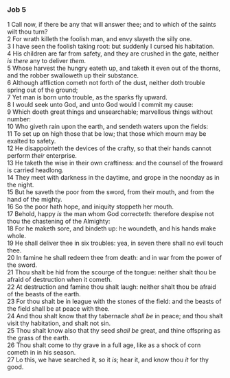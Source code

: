 ### Job 5

1 Call now, if there be any that will answer thee; and to which of the saints wilt thou turn?  
2 For wrath killeth the foolish man, and envy slayeth the silly one.  
3 I have seen the foolish taking root: but suddenly I cursed his habitation.  
4 His children are far from safety, and they are crushed in the gate, neither *is there* any to deliver *them*.  
5 Whose harvest the hungry eateth up, and taketh it even out of the thorns, and the robber swalloweth up their substance.  
6 Although affliction cometh not forth of the dust, neither doth trouble spring out of the ground;  
7 Yet man is born unto trouble, as the sparks fly upward.  
8 I would seek unto God, and unto God would I commit my cause:  
9 Which doeth great things and unsearchable; marvellous things without number:  
10 Who giveth rain upon the earth, and sendeth waters upon the fields:  
11 To set up on high those that be low; that those which mourn may be exalted to safety.  
12 He disappointeth the devices of the crafty, so that their hands cannot perform *their* enterprise.  
13 He taketh the wise in their own craftiness: and the counsel of the froward is carried headlong.  
14 They meet with darkness in the daytime, and grope in the noonday as in the night.  
15 But he saveth the poor from the sword, from their mouth, and from the hand of the mighty.  
16 So the poor hath hope, and iniquity stoppeth her mouth.  
17 Behold, happy *is* the man whom God correcteth: therefore despise not thou the chastening of the Almighty:  
18 For he maketh sore, and bindeth up: he woundeth, and his hands make whole.  
19 He shall deliver thee in six troubles: yea, in seven there shall no evil touch thee.  
20 In famine he shall redeem thee from death: and in war from the power of the sword.  
21 Thou shalt be hid from the scourge of the tongue: neither shalt thou be afraid of destruction when it cometh.  
22 At destruction and famine thou shalt laugh: neither shalt thou be afraid of the beasts of the earth.  
23 For thou shalt be in league with the stones of the field: and the beasts of the field shall be at peace with thee.  
24 And thou shalt know that thy tabernacle *shall be* in peace; and thou shalt visit thy habitation, and shalt not sin.  
25 Thou shalt know also that thy seed *shall be* great, and thine offspring as the grass of the earth.  
26 Thou shalt come to *thy* grave in a full age, like as a shock of corn cometh in in his season.  
27 Lo this, we have searched it, so it *is*; hear it, and know thou *it* for thy good.  
